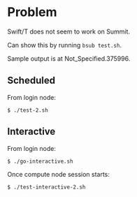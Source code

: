 # Problem

Swift/T does not seem to work on Summit.

Can show this by running `bsub test.sh`.

Sample output is at Not_Specified.375996.

## Scheduled

From login node:
```
$ ./test-2.sh
```

## Interactive

From login node:
```
$ ./go-interactive.sh
```

Once compute node session starts:
```
$ ./test-interactive-2.sh
```
